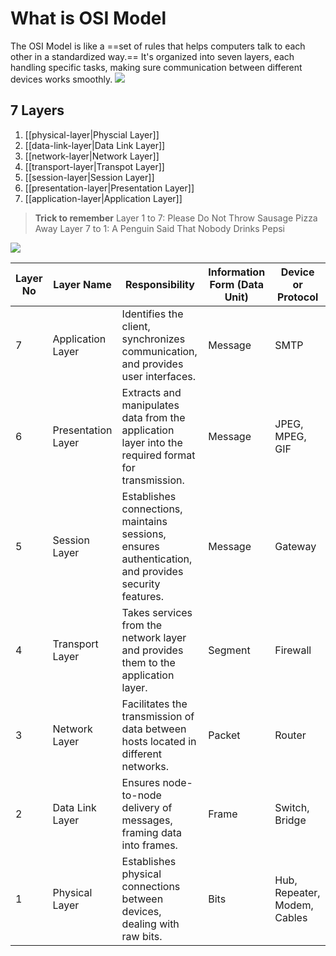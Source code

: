 # What is OSI Model
The OSI Model is like a ==set of rules that helps computers talk to each other in a standardized way.== It's organized into seven layers, each handling specific tasks, making sure communication between different devices works smoothly.
![](https://media.geeksforgeeks.org/wp-content/uploads/20210220204638/cn1.png)

## 7 Layers
1. [[physical-layer|Physcial Layer]]
2. [[data-link-layer|Data Link Layer]]
3. [[network-layer|Network Layer]]
4. [[transport-layer|Transpot Layer]]
5. [[session-layer|Session Layer]]
6. [[presentation-layer|Presentation Layer]]
7. [[application-layer|Application Layer]]

> **Trick to remember**
> Layer 1 to 7: Please Do Not Throw Sausage Pizza Away
> Layer 7 to 1: A Penguin Said That Nobody Drinks Pepsi


![](https://static.javatpoint.com/tutorial/computer-network/images/osi-model2.png)

| Layer No | Layer Name         | Responsibility                                                                                         | Information Form (Data Unit) | Device or Protocol     |
|----------|--------------------|---------------------------------------------------------------------------------------------------------|-----------------------------|-------------------------|
| 7        | Application Layer  | Identifies the client, synchronizes communication, and provides user interfaces.                      | Message                     | SMTP                    |
| 6        | Presentation Layer | Extracts and manipulates data from the application layer into the required format for transmission.     | Message                     | JPEG, MPEG, GIF         |
| 5        | Session Layer      | Establishes connections, maintains sessions, ensures authentication, and provides security features.   | Message                     | Gateway                 |
| 4        | Transport Layer    | Takes services from the network layer and provides them to the application layer.                         | Segment                     | Firewall               |
| 3        | Network Layer      | Facilitates the transmission of data between hosts located in different networks.                        | Packet                      | Router                  |
| 2        | Data Link Layer     | Ensures node-to-node delivery of messages, framing data into frames.                                      | Frame                       | Switch, Bridge          |
| 1        | Physical Layer      | Establishes physical connections between devices, dealing with raw bits.                                 | Bits                        | Hub, Repeater, Modem, Cables |
